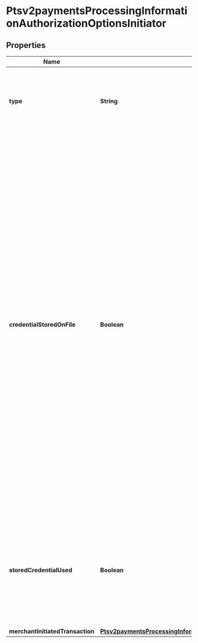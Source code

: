 
# Ptsv2paymentsProcessingInformationAuthorizationOptionsInitiator

## Properties
Name | Type | Description | Notes
------------ | ------------- | ------------- | -------------
**type** | **String** | This field indicates whether the transaction is a merchant-initiated transaction or customer-initiated transaction.  Valid values: - **customer** - **merchant**  |  [optional]
**credentialStoredOnFile** | **Boolean** | Indicates to the issuing bank two things: - The merchant has received consent from the cardholder to store their card details on file - The merchant wants the issuing bank to check out the card details before the merchant initiates their first transaction for this cardholder. The purpose of the merchant-initiated transaction is to ensure that the cardholder’s credentials are valid (that the card is not stolen or has restrictions) and that the card details are good to be stored on the merchant’s file for future transactions.  Valid values: - &#x60;true&#x60; means merchant will use this transaction to store payment credentials for follow-up merchant-initiated transactions. - &#x60;false&#x60; means merchant will not use this transaction to store payment credentials for follow-up merchant-initiated transactions.  For details, see &#x60;subsequent_auth_first&#x60; field description in the [Credit Card Services Using the SCMP API Guide.](https://apps.cybersource.com/library/documentation/dev_guides/CC_Svcs_SCMP_API/html/wwhelp/wwhimpl/js/html/wwhelp.htm)  **NOTE:** The value for this field does not correspond to any data in the TC 33 capture file5. This field is supported only for Visa transactions on Visa Platform Connect.  |  [optional]
**storedCredentialUsed** | **Boolean** | Indicates to an issuing bank whether a merchant-initiated transaction came from a card that was already stored on file.  Possible values: - **true** means the merchant-initiated transaction came from a card that was already stored on file. - **false**  means the merchant-initiated transaction came from a card that was not stored on file.  |  [optional]
**merchantInitiatedTransaction** | [**Ptsv2paymentsProcessingInformationAuthorizationOptionsInitiatorMerchantInitiatedTransaction**](Ptsv2paymentsProcessingInformationAuthorizationOptionsInitiatorMerchantInitiatedTransaction.md) |  |  [optional]



